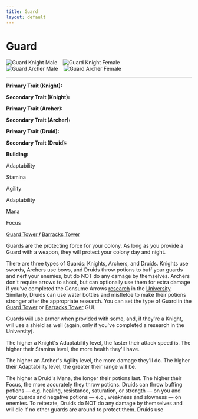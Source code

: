 ```yaml
---
title: Guard
layout: default
---
```

# Guard

<div class="infobox box text-center">
  <img src="../../assets/images/workers/knight_m.png" alt="Guard Knight Male" />&nbsp;&nbsp;&nbsp;
  <img src="../../assets/images/workers/knight_f.png" alt="Guard Knight Female" />&nbsp;&nbsp;&nbsp;<br>
  <img src="../../assets/images/workers/archer_m.png" alt="Guard Archer Male" />&nbsp;&nbsp;&nbsp;
  <img src="../../assets/images/workers/archer_f.png" alt="Guard Archer Female" />
<hr />
  <div class="row section-text text-left">
    <div class="col">
      <p><strong>Primary Trait (Knight):</strong></p>
      <p><strong>Secondary Trait (Knight):</strong></p>
      <p><strong>Primary Trait (Archer):</strong></p>
      <p><strong>Secondary Trait (Archer):</strong></p>
      <p><strong>Primary Trait (Druid):</strong></p>
      <p><strong>Secondary Trait (Druid):</strong></p>
      <p><strong>Building:</strong></p>
    </div>
    <div class="col">
      <p class="traitp">Adaptability</p>
      <p class="traits">Stamina</p>
      <p class="traitp">Agility</p>
      <p class="traits">Adaptability</p>
      <p class="traitp">Mana</p>
      <p class="traits">Focus</p>
      <p><a href="../buildings/guardtower">Guard Tower</a><b> / </b><a href="../buildings/barrackstower">Barracks Tower</a></p>
    </div>
  </div>
</div>

Guards are the protecting force for your colony. As long as you provide a Guard with a weapon, they will protect your colony day and night. 

There are three types of Guards: Knights, Archers, and Druids. Knights use swords, Archers use bows, and Druids throw potions to buff your guards and nerf your enemies, but do NOT do any damage by themselves. Archers don't require arrows to shoot, but can optionally use them for extra damage if you’ve completed the Consume Arrows [research](../../source/systems/research) in the [University](../../source/buildings/university). Similarly, Druids can use water bottles and mistletoe to make their potions stronger after the appropriate research. You can set the type of Guard in the [Guard Tower](../../source/buildings/guardtower) or [Barracks Tower](../../source/buildings/barrackstower) GUI.

Guards will use armor when provided with some, and, if they're a Knight, will use a shield as well (again, only if you've completed a research in the University).

The higher a Knight's Adaptability level, the faster their attack speed is. The higher their Stamina level, the more health they'll have.

The higher an Archer's Agility level, the more damage they'll do. The higher their Adaptability level, the greater their range will be.

The higher a Druid's Mana, the longer their potions last. The higher their Focus, the more accurately they throw potions. Druids can throw buffing potions — e.g. healing, resistance, saturation, or strength — on you and your guards and negative potions — e.g., weakness and slowness — on enemies. To reiterate, Druids do NOT do any damage by themselves and will die if no other guards are around to protect them. Druids use
